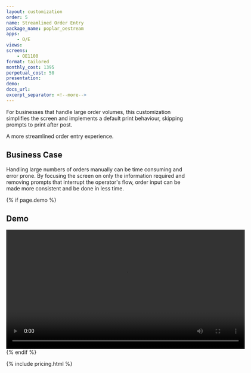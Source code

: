```yaml
---
layout: customization
order: 5
name: Streamlined Order Entry
package_name: poplar_oestream
apps:
    - O/E
views:
screens:
    - OE1100
format: tailored
monthly_cost: 1395
perpetual_cost: 50
presentation: 
demo: 
docs_url: 
excerpt_separator: <!--more-->
---
```


For businesses that handle large order volumes, this 
customization simplifies the screen and implements a default
print behaviour, skipping prompts to print after post.  

A more streamlined order entry experience.
<!--more-->

## Business Case

Handling large numbers of orders manually can be time consuming and
error prone.  By focusing the screen on only the information required
and removing prompts that interrupt the operator's flow, order input 
can be made more consistent and be done in less time.

{% if page.demo %}
## Demo

<video width="640" controls>
  <source src="{{ page.demo }}" type="video/mp4">
  Your browser doesn't support the video tag.
</video>
{% endif %}

{% include pricing.html %}
